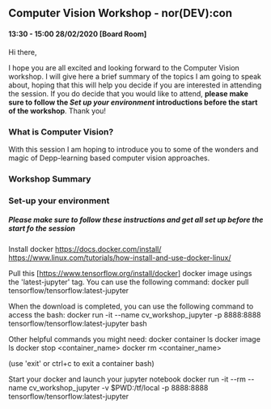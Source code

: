 ## Computer Vision Workshop - nor(DEV):con
#### 13:30 - 15:00 28/02/2020 [Board Room]

Hi there,

I hope you are all excited and looking forward to the Computer Vision workshop. I will give here a brief summary of the topics I am going to speak about, hoping that this will help you decide if you are interested in attending the session. If you do decide that you would like to attend, **please make sure to follow the *Set up your environment* introductions before the start of the workshop**. Thank you!

### What is Computer Vision?

With this session I am hoping to introduce you to some of the wonders and magic of Depp-learning based computer vision approaches.


### Workshop Summary



### Set-up your environment
##### Please make sure to follow these instructions and get all set up **before the start fo the session**

Install docker
https://docs.docker.com/install/
https://www.linux.com/tutorials/how-install-and-use-docker-linux/

Pull this [https://www.tensorflow.org/install/docker] docker image usings the 'latest-jupyter' tag.
You can use the following command:
docker pull tensorflow/tensorflow:latest-jupyter

When the download is completed, you can use the following command to access the bash:
docker run -it --name cv_workshop_jupyter -p 8888:8888 tensorflow/tensorflow:latest-jupyter bash

Other helpful commands you might need:
docker container ls 
docker image ls
docker stop <container_name>
docker rm <container_name>

(use 'exit' or ctrl+c to exit a container bash)

Start your docker and launch your jupyter notebook
docker run -it --rm --name cv_workshop_jupyter -v $PWD:/tf/local -p 8888:8888 tensorflow/tensorflow:latest-jupyter